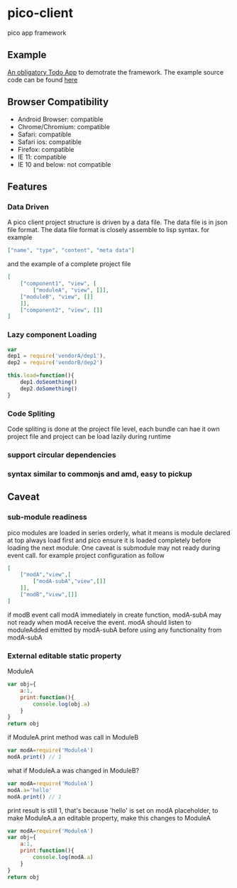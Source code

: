 # pico-client
pico app framework

## Example
[An obligatory Todo App](https://cdn.rawgit.com/ldarren/pico-example-todo/master/bin/todo/index.html) to demotrate the framework. The example source code can be found [here](https://github.com/ldarren/pico-example-todo)

## Browser Compatibility
 * Android Browser: compatible
 * Chrome/Chromium: compatible
 * Safari: compatible
 * Safari ios: compatible
 * Firefox: compatible
 * IE 11: compatible
 * IE 10 and below: not compatible

## Features
### Data Driven
A pico client project structure is driven by a data file. The data file is in json file format. The data file format is closely assemble to lisp syntax. for example

```json
["name", "type", "content", "meta data"]
```

and the example of a complete project file
```json
[
    ["component1", "view", [
    	["moduleA", "view", []],
	["moduleB", "view", []]
    ]],
    ["component2", "view", []]
]
```

### Lazy component Loading
```javascript
var
dep1 = require('vendorA/dep1'),
dep2 = require('vendorB/dep2')

this.load=function(){
    dep1.doSeomthing()
    dep2.doSomething()
}
```

### Code Spliting
Code spliting is done at the project file level, each bundle can hae it own project file and project can be load lazily during runtime

### support circular dependencies
### syntax similar to commonjs and amd, easy to pickup

## Caveat
### sub-module readiness
pico modules are loaded in series orderly, what it means is module declared at top always load first and pico ensure it is loaded completely before loading the next module.
One caveat is submodule may not ready during event call. for example project configuration as follow
```json
[
	["modA","view",[
		["modA-subA","view",[]]
	]],
	["modB","view",[]]
]
```
if modB event call modA immediately in create function, modA-subA may not ready when modA receive the event. modA should listen to moduleAdded emitted by modA-subA before using any functionality from modA-subA

### External editable static property
ModuleA
```javascript
var obj={
	a:1,
	print:function(){
		console.log(obj.a)
	}
}
return obj
```
if ModuleA.print method was call in ModuleB
```javascript
var modA=require('ModuleA')
modA.print() // 1
```
what if ModuleA.a was changed in ModuleB?
```javascript
var modA=require('ModuleA')
modA.a='hello'
modA.print() // 1
```
print result is still 1, that's because 'hello' is set on modA placeholder, to make ModuleA.a an editable property, make this changes to ModuleA
```javascript
var modA=require('ModuleA')
var obj={
	a:1,
	print:function(){
		console.log(modA.a)
	}
}
return obj
```
